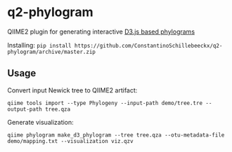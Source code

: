 # q2-phylogram
QIIME2 plugin for generating interactive [D3.js based phylograms](https://github.com/ConstantinoSchillebeeckx/phylogram_d3)

Installing: ```pip install https://github.com/ConstantinoSchillebeeckx/q2-phylogram/archive/master.zip```

## Usage

Convert input Newick tree to QIIME2 artifact:

```qiime tools import --type Phylogeny --input-path demo/tree.tre --output-path tree.qza```

Generate visualization:

```qiime phylogram make_d3_phylogram --tree tree.qza --otu-metadata-file demo/mapping.txt --visualization viz.qzv```
